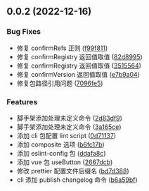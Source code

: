 ## 0.0.2 (2022-12-16)

### Bug Fixes

- 修复 confirmRefs 正则 ([f99f811](https://github.com/hzhoup/sapper-shovel/commit/f99f811b6b7d16c8a03c97bfc4822ca3b9a23ccc))
- 修复 confirmRegistry 返回值取值 ([82d8995](https://github.com/hzhoup/sapper-shovel/commit/82d899545b69707296d9361e421a831a919c2963))
- 修复 confirmRegistry 返回值取值 ([3515564](https://github.com/hzhoup/sapper-shovel/commit/35155646af5dc044675e8a81fa1e73872fcf7f77))
- 修复 confirmVersion 返回值取值 ([e7b9a04](https://github.com/hzhoup/sapper-shovel/commit/e7b9a041fd69e7e86ea6f726a6a65559d5ba0f41))
- 修复包路径引用问题 ([7096fe5](https://github.com/hzhoup/sapper-shovel/commit/7096fe5aebfbbcf0eae5d39df6e4207c3108387b))

### Features

- 脚手架添加处理未定义命令 ([2d83df9](https://github.com/hzhoup/sapper-shovel/commit/2d83df937a3ef76f150aca459ec1c6fca734af2f))
- 脚手架添加处理未定义命令 ([3a165ce](https://github.com/hzhoup/sapper-shovel/commit/3a165ce2d7d3546633a7d7429d7ffb89d77474fc))
- 添加 cli 包配置 lint script ([0d71137](https://github.com/hzhoup/sapper-shovel/commit/0d711379a66621d9e89be13a0955313c341038cf))
- 添加 composite 选项 ([b6fc17b](https://github.com/hzhoup/sapper-shovel/commit/b6fc17bff629c6a0ab00caf689edc20b91250cb6))
- 添加 eslint-config 包 ([ddafa8c](https://github.com/hzhoup/sapper-shovel/commit/ddafa8c5a614083c9500c5e172f30cd046643786))
- 添加 vue 包 useButton ([2667dcb](https://github.com/hzhoup/sapper-shovel/commit/2667dcb5b4ca17a58cb6016c7f3e006371d4b988))
- 修改 prettier 配置文件后缀名 ([bd7d388](https://github.com/hzhoup/sapper-shovel/commit/bd7d3888b7d4cee7ca6e11d1043ffcf04f529e52))
- cli 添加 publish changelog 命令 ([b6a59bf](https://github.com/hzhoup/sapper-shovel/commit/b6a59bf49e6d0d8825353615f4cedc3bdb5f4ceb))
